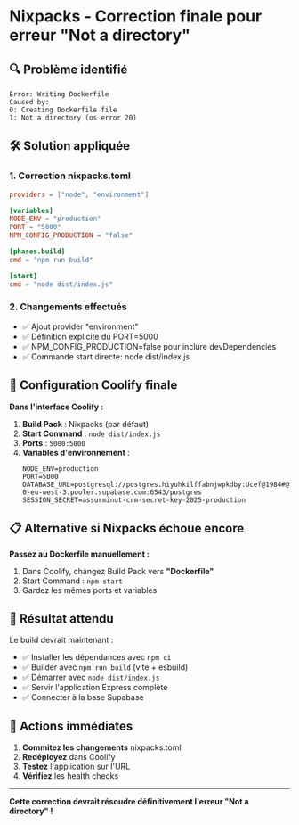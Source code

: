 # Nixpacks - Correction finale pour erreur "Not a directory"

## 🔍 Problème identifié
```
Error: Writing Dockerfile
Caused by:
0: Creating Dockerfile file
1: Not a directory (os error 20)
```

## 🛠️ Solution appliquée

### 1. Correction nixpacks.toml
```toml
providers = ["node", "environment"]

[variables]
NODE_ENV = "production"
PORT = "5000"
NPM_CONFIG_PRODUCTION = "false"

[phases.build]
cmd = "npm run build"

[start]
cmd = "node dist/index.js"
```

### 2. Changements effectués
- ✅ Ajout provider "environment" 
- ✅ Définition explicite du PORT=5000
- ✅ NPM_CONFIG_PRODUCTION=false pour inclure devDependencies
- ✅ Commande start directe: node dist/index.js

## 🔧 Configuration Coolify finale

**Dans l'interface Coolify :**
1. **Build Pack** : Nixpacks (par défaut)
2. **Start Command** : `node dist/index.js`
3. **Ports** : `5000:5000`
4. **Variables d'environnement** :
   ```
   NODE_ENV=production
   PORT=5000
   DATABASE_URL=postgresql://postgres.hiyuhkilffabnjwpkdby:Ucef@1984#@aws-0-eu-west-3.pooler.supabase.com:6543/postgres
   SESSION_SECRET=assurminut-crm-secret-key-2025-production
   ```

## 📋 Alternative si Nixpacks échoue encore

**Passez au Dockerfile manuellement :**
1. Dans Coolify, changez Build Pack vers **"Dockerfile"**
2. Start Command : `npm start`
3. Gardez les mêmes ports et variables

## 🎯 Résultat attendu

Le build devrait maintenant :
- ✅ Installer les dépendances avec `npm ci`
- ✅ Builder avec `npm run build` (vite + esbuild)
- ✅ Démarrer avec `node dist/index.js`
- ✅ Servir l'application Express complète
- ✅ Connecter à la base Supabase

## 🚀 Actions immédiates

1. **Commitez les changements** nixpacks.toml
2. **Redéployez** dans Coolify
3. **Testez** l'application sur l'URL
4. **Vérifiez** les health checks

---

**Cette correction devrait résoudre définitivement l'erreur "Not a directory" !**